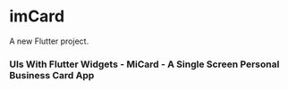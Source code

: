 # imCard

A new Flutter project.

###  UIs With Flutter Widgets - MiCard - A Single Screen Personal Business Card App

